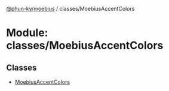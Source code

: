 [@phun-ky/moebius](../README.md) / classes/MoebiusAccentColors

# Module: classes/MoebiusAccentColors

## Classes

- [MoebiusAccentColors](../classes/classes_MoebiusAccentColors.MoebiusAccentColors.md)
